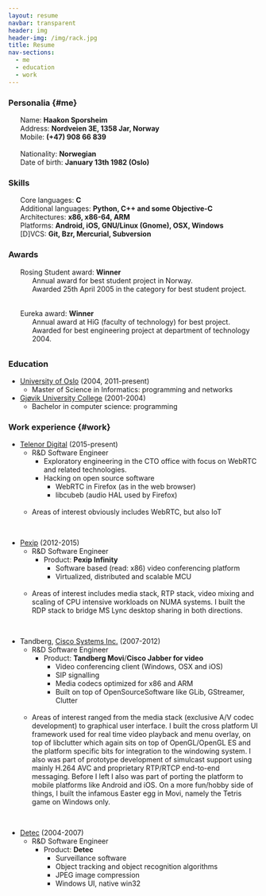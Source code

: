 ```yaml
---
layout: resume
navbar: transparent
header: img
header-img: /img/rack.jpg
title: Resume
nav-sections:
  - me
  - education
  - work
---
```


### Personalia {#me}
<div style="margin-left: 24px;">
  Name: <strong>Haakon Sporsheim</strong><br/>
  Address: <strong>Nordveien 3E, 1358 Jar, Norway</strong><br/>
  Mobile: <strong>(+47) 908 66 839</strong><br/>
  <br/>
  Nationality: <strong>Norwegian</strong><br/>
  Date of birth: <strong>January 13th 1982 (Oslo)</strong><br/>
</div>

### Skills
<div style="margin-left: 24px;">
  Core languages: <strong>C</strong><br/>
  Additional languages: <strong>Python, C++ and some Objective-C</strong><br/>
  Architectures: <strong>x86, x86-64, ARM</strong><br/>
  Platforms: <strong>Android, iOS, GNU/Linux (Gnome), OSX, Windows</strong><br/>
  [D]VCS: <strong>Git, Bzr, Mercurial, Subversion</strong><br/>
</div>

### Awards
<div style="margin-left: 24px; margin-bottom: 32px;">
  Rosing Student award: <strong>Winner</strong>

  <div style="margin-left: 24px;">
    Annual award for best student project in Norway.<br/>
    Awarded 25th April 2005 in the category for best student project.
  </div>
</div>

<div style="margin-left: 24px; margin-bottom: 32px;">
  Eureka award: <strong>Winner</strong>

  <div style="margin-left: 24px;">
    Annual award at HiG (faculty of technology) for best project.<br/>
    Awarded for best engineering project at department of technology 2004.
  </div>
</div>

### Education
* [University of Oslo][uio] (2004, 2011-present)
  * Master of Science in Informatics: programming and networks
* [Gjøvik University College][hig] (2001-2004)
  * Bachelor in computer science: programming

### Work experience {#work}
* [Telenor Digital][td] (2015-present)
  * R&D Software Engineer
    * Exploratory engineering in the CTO office with focus on WebRTC and related technologies.
    * Hacking on open source software
      * WebRTC in Firefox (as in the web browser)
      * libcubeb (audio HAL used by Firefox)<br/><br/>
  * Areas of interest obviously includes WebRTC, but also IoT

<br/>

* [Pexip][pexip] (2012-2015)
  * R&D Software Engineer
    * Product: **Pexip Infinity**
      * Software based (read: x86) video conferencing platform
      * Virtualized, distributed and scalable MCU<br/><br/>
   * Areas of interest includes media stack, RTP stack, video mixing and scaling of CPU intensive workloads on NUMA systems.
   I built the RDP stack to bridge MS Lync desktop sharing in both directions.

<br/>

* Tandberg, [Cisco Systems Inc.][cisco] (2007-2012)
  * R&D Software Engineer
    * Product: **Tandberg Movi**/**Cisco Jabber for video**
      * Video conferencing client (Windows, OSX and iOS)
      * SIP signalling
      * Media codecs optimized for x86 and ARM
      * Built on top of OpenSourceSoftware like GLib, GStreamer, Clutter<br/><br/>
  * Areas of interest ranged from the media stack (exclusive A/V codec development) to graphical user interface.
    I built the cross platform UI framework used for real time video playback and menu overlay, on top of
    libclutter which again sits on top of OpenGL/OpenGL ES and the platform specific bits for integration to
    the windowing system. I also was part of prototype development of simulcast support using mainly
    H.264 AVC and proprietary RTP/RTCP end-to-end messaging.
    Before I left I also was part of porting the platform to mobile platforms like Android and iOS.
    On a more fun/hobby side of things, I built the infamous Easter egg in Movi, namely the Tetris game on Windows only.

<br/>

* [Detec][detec] (2004-2007)
  * R&D Software Engineer
    * Product: **Detec**
      * Surveillance software
      * Object tracking and object recognition algorithms
      * JPEG image compression
      * Windows UI, native win32


[uio]: www.uio.no
[hig]: www.hig.no
[td]: www.telenordigital.com
[pexip]: www.pexip.com
[cisco]: www.cisco.com
[detec]: www.detec.no

